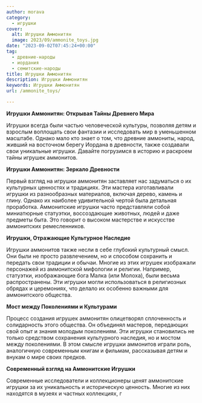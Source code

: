 ```yaml
---
author: morava
category:
  - игрушки
cover:
  alt: Игрушки Аммонитян
  image: 2023/09/ammonite_toys.jpg
date: "2023-09-02T07:45:24+00:00"
tag:
  - древние-народы
  - иордания
  - семитские-народы
title: Игрушки Аммонитян
description: Игрушки Аммонитян
keywords: Игрушки Аммонитян
url: /ammonite_toys/

---
```

**Игрушки Аммонитян: Открывая Тайны Древнего Мира**

Игрушки всегда были частью человеческой культуры, позволяя детям и взрослым воплощать свои фантазии и исследовать мир в уменьшенном масштабе. Однако мало кто знает о том, что древние аммониты, народ, живший на восточном берегу Иордана в древности, также создавали свои уникальные игрушки. Давайте погрузимся в историю и раскроем тайны игрушек аммонитов.

**Игрушки Аммонитян: Зеркало Древности**

Первый взгляд на игрушки аммонитян заставляет нас задуматься о их культурных ценностях и традициях. Эти мастера изготавливали игрушки из разнообразных материалов, включая дерево, камень и глину. Однако их наиболее удивительной чертой была детальная проработка. Аммонитские игрушки часто представляли собой миниатюрные статуэтки, воссоздающие животных, людей и даже предметы быта. Это говорит о высоком мастерстве и искусстве аммонитских ремесленников.

**Игрушки, Отражающие Культурное Наследие**

Игрушки аммонитов также несли в себе глубокий культурный смысл. Они были не просто развлечением, но и способом сохранить и передать свои традиции и обычаи. Многие из этих игрушек изображали персонажей из аммонитской мифологии и религии. Например, статуэтки, изображающие бога Малка (или Молоха), были весьма распространены. Эти игрушки могли использоваться в религиозных обрядах и церемониях, что делало их особенно важными для аммонитского общества.

**Мост между Поколениями и Культурами**

Процесс создания игрушек аммонитян олицетворял сплоченность и солидарность этого общества. Он объединял мастеров, передающих свой опыт и знания молодым поколениям. Эти игрушки становились не только средством сохранения культурного наследия, но и мостом между поколениями. В этом смысле игрушки аммонитов играли роль, аналогичную современным книгам и фильмам, рассказывая детям и внукам о мире своих предков.

**Современный взгляд на Аммонитские Игрушки**

Современные исследователи и коллекционеры ценят аммонитские игрушки за их уникальность и историческую ценность. Многие из них находятся в музеях и частных коллекциях, г
